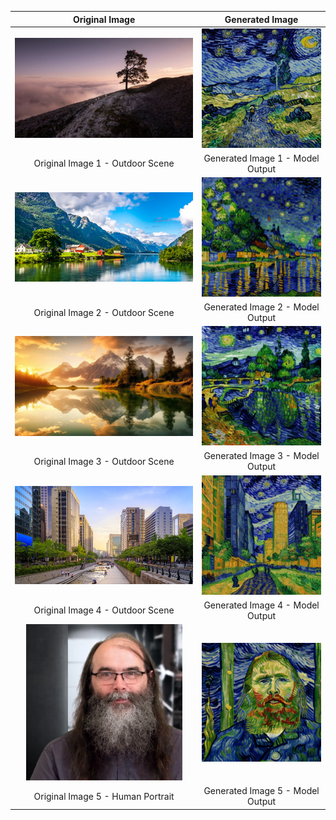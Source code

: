 | Original Image | Generated Image |
|:--------------:|:---------------:|
| <img src="1_outdoor_io/original.jpg" width="400" alt="Original Image 1"/> | <img src="1_outdoor_io/generated.png" width="250" alt="Generated Image 1"/> |
| Original Image 1 - Outdoor Scene | Generated Image 1 - Model Output |
| <img src="3_outdoor_io/original.jpg" width="400" alt="Original Image 2"/> | <img src="3_outdoor_io/generated.png" width="250" alt="Generated Image 2"/> |
| Original Image 2 - Outdoor Scene | Generated Image 2 - Model Output |
| <img src="4_outdoor_io/original.jpg" width="400" alt="Original Image 3"/> | <img src="4_outdoor_io/generated.png" width="250" alt="Generated Image 3"/> |
| Original Image 3 - Outdoor Scene | Generated Image 3 - Model Output |
| <img src="6_outdoor_io/original.jpg" width="400" alt="Original Image 4"/> | <img src="6_outdoor_io/generated.png" width="250" alt="Generated Image 4"/> |
| Original Image 4 - Outdoor Scene | Generated Image 4 - Model Output |
| <img src="24_human_io/original.png" width="250" alt="Original Image 5"/> | <img src="24_human_io/generated.png" width="250" alt="Generated Image 5"/> |
| Original Image 5 - Human Portrait | Generated Image 5 - Model Output |
